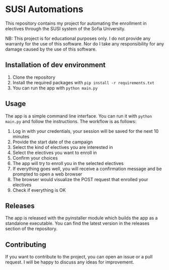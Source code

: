 # SUSI Automations

This repository contains my project for automating the enrollment in
electives through the SUSI system of the Sofia University.

NB: This project is for educational purposes only. I do not provide any warranty for the use of this software.
Nor do I take any responsibility for any damage caused by the use of this software.

## Installation of dev environment

1. Clone the repository
2. Install the required packages with `pip install -r requirements.txt`
3. You can run the app with `python main.py`

## Usage

The app is a simple command line interface. You can run it with `python main.py` and follow the instructions.
The workflow is as follows:
1. Log in with your credentials, your session will be saved for the next 10 minutes
2. Provide the start date of the campaign
3. Select the kind of electives you are interested in
4. Select the electives you want to enroll in
5. Confirm your choices
6. The app will try to enroll you in the selected electives
7. If everything goes well, you will receive a confirmation message and be prompted to open a web browser
8. The browser would visualize the POST request that enrolled your electives
9. Check if everything is OK

## Releases

The app is released with the pyinstaller module which builds the app as a standalone executable.
You can find the latest version in the releases section of the repository.

## Contributing

If you want to contribute to the project, you can open an issue or a pull request. I will be happy to discuss any ideas for improvement.